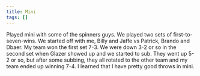 ```yaml
---
title: Mini
tags: []
---
```


Played mini with some of the spinners guys. We played two sets of first-to-seven-wins. We started off with me, Billy and Jaffe vs Patrick, Brando and Dbaer. My team won the first set 7-3. We were down 3-2 or so in the second set when Glazer showed up and we started to sub. They went up 5-2 or so, but after some subbing, they all rotated to the other team and my team ended up winning 7-4. I learned that I have pretty good throws in mini.
